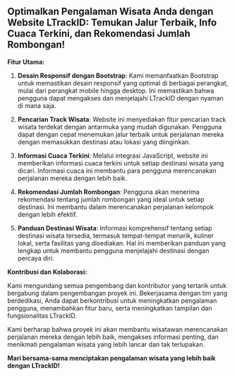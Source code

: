 <h2>Optimalkan Pengalaman Wisata Anda dengan Website LTrackID: Temukan Jalur Terbaik, Info Cuaca Terkini, dan Rekomendasi Jumlah Rombongan!</h2>

**Fitur Utama:**

1. **Desain Responsif dengan Bootstrap**: Kami memanfaatkan Bootstrap untuk memastikan desain responsif yang optimal di berbagai perangkat, mulai dari perangkat mobile hingga desktop. Ini memastikan bahwa pengguna dapat mengakses dan menjelajahi LTrackID dengan nyaman di mana saja.

2. **Pencarian Track Wisata**: Website ini menyediakan fitur pencarian track wisata terdekat dengan antarmuka yang mudah digunakan. Pengguna dapat dengan cepat menemukan jalur terbaik untuk perjalanan mereka dengan memasukkan destinasi atau lokasi yang diinginkan.

3. **Informasi Cuaca Terkini**: Melalui integrasi JavaScript, website ini memberikan informasi cuaca terkini untuk setiap destinasi wisata yang dicari. Informasi cuaca ini membantu para pengguna merencanakan perjalanan mereka dengan lebih baik.

4. **Rekomendasi Jumlah Rombongan**: Pengguna akan menerima rekomendasi tentang jumlah rombongan yang ideal untuk setiap destinasi. Ini membantu dalam merencanakan perjalanan kelompok dengan lebih efektif.

5. **Panduan Destinasi Wisata**: Informasi komprehensif tentang setiap destinasi wisata tersedia, termasuk tempat-tempat menarik, kuliner lokal, serta fasilitas yang disediakan. Hal ini memberikan panduan yang lengkap untuk membantu pengguna menjelajahi destinasi dengan percaya diri.

**Kontribusi dan Kolaborasi:**

Kami mengundang semua pengembang dan kontributor yang tertarik untuk bergabung dalam pengembangan proyek ini. Bekerjasama dengan tim yang berdedikasi, Anda dapat berkontribusi untuk meningkatkan pengalaman pengguna, menambahkan fitur baru, serta meningkatkan tampilan dan fungsionalitas LTrackID.

Kami berharap bahwa proyek ini akan membantu wisatawan merencanakan perjalanan mereka dengan lebih baik, mengakses informasi penting, dan menikmati pengalaman wisata yang lebih lancar dan tak terlupakan.

**Mari bersama-sama menciptakan pengalaman wisata yang lebih baik dengan LTrackID!**
